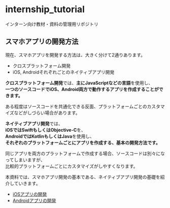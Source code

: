 # internship_tutorial
インターン向け教材・資料の管理用リポジトリ

## スマホアプリの開発方法

現在、スマホアプリを開発する方法は、大きく分けて2通りあります。  

- クロスプラットフォーム開発
- iOS, Androidそれぞれごとのネイティブアプリ開発

**クロスプラットフォーム開発**では、**主にJavaScriptなどの言語**を使用し、  
**一つのソースコードでiOS、Android両方で動作するアプリを作成することができます。**  

ある程度はソースコードを共通化できる反面、プラットフォームごとのカスタマイズなどがしづらい場合があります。  

**ネイティブアプリ開発**では、  
**iOSではSwiftもしくはObjective-C**を、  
**AndroidではKotlinもしくはJava**を使用し、  
**それぞれのプラットフォームごとにアプリを作成する、基本の開発方法です。**  

同じアプリを両方のプラットフォームで作成する場合、ソースコードは別々になってしまいますが、  
比較的プラットフォームごとにカスタマイズがしやすくなります。  

本資料では、スマホアプリ開発の基本である、ネイティブアプリ開発の基礎を紹介していきます。  

- [iOSアプリの開発](./ios/README.md)  
- [Androidアプリの開発](./android/README.md)  